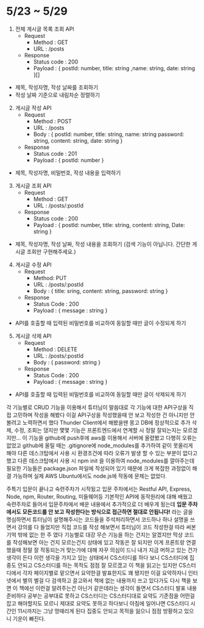 # 5/23 ~ 5/29
1. 전체 게시글 목록 조회 API
    - Request
        - Method : GET
        - URL : /posts
    - Response
        - Status code : 200
        - Payload : { postId: number, title: string ,name: string, date: string }[]
- 제목, 작성자명, 작성 날짜를 조회하기
- 작성 날짜 기준으로 내림차순 정렬하기

2. 게시글 작성 API
    - Request 
        - Method : POST
        - URL : /posts
        - Body : { postId: number, title: string, name: string password: string, content: string, date: string }
    - Response
        - Status code : 201
        - Payload : { postId: number }
- 제목, 작성자명, 비밀번호, 작성 내용을 입력하기

3. 게시글 조회 API
    - Request
        - Method : GET
        - URL : /posts/:postId
    - Response
        - Status code : 200
        - Payload : { postId: number, title: string, content: string, Date: string }
- 제목, 작성자명, 작성 날짜, 작성 내용을 조회하기 
(검색 기능이 아닙니다. 간단한 게시글 조회만 구현해주세요.)

4. 게시글 수정 API
    - Request
        - Method: PUT
        - URL : /posts/:postId
        - Body : { title: sring, content: string, password: string }
    - Response
        - Status Code : 200
        - Payload : { message : string }
- API를 호출할 때 입력된 비밀번호를 비교하여 동일할 때만 글이 수정되게 하기

5. 게시글 삭제 API
    - Request
        - Method : DELETE
        - URL : /posts/:postId
        - Body : { password: string }
    - Response
        - Status Code : 200
        - Payload : { message : string }
- API를 호출할 때 입력된 비밀번호를 비교하여 동일할 때만 글이 삭제되게 하기

각 기능별로 CRUD 기능을 이용해서 튜터님이 말씀대로 각 기능에 대한 API구상을 직접 고민하며 작성을 해봤다 이걸 API구상을 작성했을때 안 보고 작성한 건 아니지만 안볼려고 노력하면서 했다 Thunder Client에서 해봤을땐 몽고 DB에 정상적으로 추가 삭제, 수정, 조회는 댔지만 몇몇 기능은 프론트엔드에서 연계할 시 정말 잘되는지는 모르겠지만... 이 기능을 github에 push후에 aws를 이용해서 서버에 올렸봤고 다행히 오류는 없었고 github에 올릴 때는 .gitignore에 node_modules를 추가하여 같이 못올리게 해야 다른 데스크탑에서 사용 시 환경조건에 따라 오류가 발생 할 수 있는 부분이 없다고 했고 다른 데스크탑에서 사용 시 npm init 을 이용하여 node_modules를 깔아주는데 필요한 기능들은 package.json 파일에 작성되어 있기 때문에 크게 복잡한 과정없이 해결 가능하며 실제 AWS Ubuntu에서도 node.js에 작동에 문제는 없었다.

주특기 입문이 끝나고 숙련주차가 시작됬고 입문 주차에서는 Restful API, Express, Node, npm, Router, Routing, 미들웨어등 기본적인 API에 동작원리에 대해 배웠고 숙련주차로 들어서 입문주차에서 배운 내용에서 추가적으로 더 배우게 됬는데 **입문 주차에서도 모든코드를 안 보고 작성한다는 방식으로 접근하면 절대로 안됩니다!** 라는 글을 명심하면서 튜터님이 설명해주시는 코드들을 주석처리하면서 코드하나 하나 설명을 쓰면서 강의를 다 들었지만 직접 코드를 작성 해보면서 튜터님이 코드 작성한걸 따라 써본기억 밖에 없는 한 주 였다 기능별로 대강 무슨 기능을 하는 건지는 알겠지만 막상 코드를 작성해보면 아는 건지 모르는건지 상태에 있고 작동은 잘 되지만 이게 프론트랑 연결했을때 정말 잘 작동되는거 맞는가에 대해 자꾸 의심이 드니 내가 지금 머하고 있는 건가 생각이 든다 이런 생각을 가지고 있는 상태에서 CS스터디를 하다 보니 CS스터디에 집중도 안되고 CS스터디를 하는 목적도 점점 잘 모르겠고 이 책을 읽고는 있지만 CS스터디에서 각자 페이지별로 맡으면서 요약한걸 발표한지도 꽤 됐지만 이걸 요약하자니 인터넷에서 별의 별걸 다 검색하고 끌고와서 책에 없는 내용까지 쓰고 있다가도 다시 책을 보면 이 책에선 이런걸 알려주는건 아닌거 같은데라는 생각이 들면서 CS스터디 발표 내용 준비하다 공부는 공부대로 못하고 CS스터디는 CS스터디대로 요약도 기준점을 어떤걸 잡고 해야할지도 모르니 제대로 요약도 못하고 하다보니 아침에 일어나면 CS스터디 시간인 11시까지는 그냥 멍때리게 된다 집중도 안되고 목적을 잃으니 점점 방황하고 있으니 기운이 빠진다.
